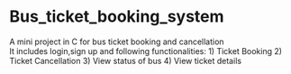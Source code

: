 # Bus_ticket_booking_system
A mini project in C for bus ticket booking and cancellation\
It includes login,sign up and following functionalities:
      1) Ticket Booking
      2) Ticket Cancellation
      3) View status of bus
      4) View ticket details
